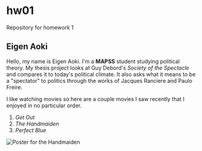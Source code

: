 # hw01
Repository for homework 1

## Eigen Aoki

Hello, my name is Eigen Aoki. I'm a **MAPSS** student studying political theory. My thesis project looks at Guy Debord's *Society of the Spectacle* and compares it to today's political climate. It also asks what it means to be a "spectator" to politics through the works of Jacques Ranciere and Paulo Freire. 

I like watching movies so here are a couple movies I saw recently that I enjoyed in no particular order. 
1. *Get Out*
2. *The Handmaiden*
3. *Perfect Blue*

![Poster for the Handmaiden](https://i.ytimg.com/vi/whldChqCsYk/maxresdefault.jpg)

